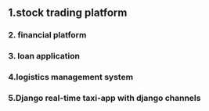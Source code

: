 ## 1.stock trading platform
### 2. financial platform
### 3. loan application 
### 4.logistics management system
### 5.Django real-time taxi-app with django channels
